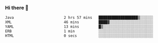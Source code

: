 ### Hi there 👋

<!--START_SECTION:waka-->

```txt
Java                       2 hrs 57 mins   ██████████████████▒░░░░░░   73.61 %
XML                        46 mins         ████▓░░░░░░░░░░░░░░░░░░░░   19.07 %
YAML                       13 mins         █▒░░░░░░░░░░░░░░░░░░░░░░░   05.75 %
ERB                        1 min           ░░░░░░░░░░░░░░░░░░░░░░░░░   00.50 %
HTML                       0 secs          ░░░░░░░░░░░░░░░░░░░░░░░░░   00.27 %
```

<!--END_SECTION:waka-->

<!--
**jerry-shao/jerry-shao** is a ✨ _special_ ✨ repository because its `README.md` (this file) appears on your GitHub profile.

Here are some ideas to get you started:

- 🔭 I’m currently working on ...
- 🌱 I’m currently learning ...
- 👯 I’m looking to collaborate on ...
- 🤔 I’m looking for help with ...
- 💬 Ask me about ...
- 📫 How to reach me: ...
- 😄 Pronouns: ...
- ⚡ Fun fact: ...
-->
